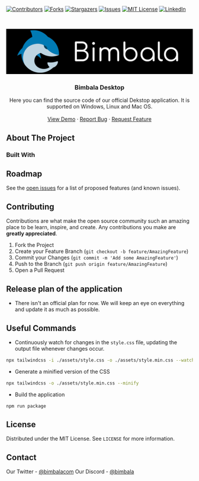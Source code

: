 <!--
*** Thanks for checking out this README Template. If you have a suggestion that would
*** make this better, please fork the repo and create a pull request or simply open
*** an issue with the tag "enhancement".
*** Thanks again! Now go create something AMAZING! :D
***
***
***
*** To avoid retyping too much info. Do a search and replace for the following:
*** github_username, repo, twitter_handle, email
-->





<!-- PROJECT SHIELDS -->
<!--
*** I'm using markdown "reference style" links for readability.
*** Reference links are enclosed in brackets [ ] instead of parentheses ( ).
*** See the bottom of this document for the declaration of the reference variables
*** for contributors-url, forks-url, etc. This is an optional, concise syntax you may use.
*** https://www.markdownguide.org/basic-syntax/#reference-style-links
-->
[![Contributors][contributors-shield]][contributors-url]
[![Forks][forks-shield]][forks-url]
[![Stargazers][stars-shield]][stars-url]
[![Issues][issues-shield]][issues-url]
[![MIT License][license-shield]][license-url]
[![LinkedIn][linkedin-shield]][linkedin-url]



<!-- PROJECT LOGO -->
<br />
<p align="center">
  <a href="https://github.com/Bimbalacom/Desktop">
    <img src=".github/img/bimbalaLogo.png" alt="Bimbala mascot/logo" width="800">
  </a>

  <h3 align="center">Bimbala Desktop</h3>

  <p align="center">
    Here you can find the source code of our official Dekstop application. It is supported on Windows, Linux and Mac OS.
    <br />
    <br />
    <a href="#">View Demo</a>
    ·
    <a href="https://github.com/Bimbalacom/Desktop/issues/new?assignees=&labels=bug&template=bug_report.md&title=">Report Bug</a>
    ·
    <a href="https://github.com/Bimbalacom/Desktop/issues/new?assignees=&labels=enhancement&template=feature_request.md&title=">Request Feature</a>
  </p>
</p>



<!-- TABLE OF CONTENTS -->
<!-- 
## Table of Contents

- [Table of Contents](#table-of-contents)
- [About The Project](#about-the-project)
  - [Built With](#built-with)
- [Roadmap](#roadmap)
- [Contributing](#contributing)
- [Release plan of the website](#release-plan-of-the-website)
- [License](#license)
- [Contact](#contact)
-->


<!-- ABOUT THE PROJECT -->
## About The Project

### Built With



<!-- ROADMAP -->
## Roadmap

See the [open issues](https://github.com/Bimbalacom/Desktop/issues) for a list of proposed features (and known issues).



<!-- CONTRIBUTING -->
## Contributing

Contributions are what make the open source community such an amazing place to be learn, inspire, and create. Any contributions you make are **greatly appreciated**.

1. Fork the Project
2. Create your Feature Branch (`git checkout -b feature/AmazingFeature`)
3. Commit your Changes (`git commit -m 'Add some AmazingFeature'`)
4. Push to the Branch (`git push origin feature/AmazingFeature`)
5. Open a Pull Request

<!-- RELEASE PLAN OF THE APPLICATION-->
## Release plan of the application

- There isn't an official plan for now. We will keep an eye on everything and update it as much as possible.

<!-- Useful Commands -->
## Useful Commands

* Continuously watch for changes in the `style.css` file, updating the output file whenever changes occur.
```bash
npx tailwindcss -i ./assets/style.css -o ./assets/style.min.css --watch
```
* Generate a minified version of the CSS
```bash
npx tailwindcss -o ./assets/style.min.css --minify 
```
* Build the application
```bash
npm run package
```

<!-- LICENSE -->
## License

Distributed under the MIT License. See `LICENSE` for more information.



<!-- CONTACT -->
## Contact

Our Twitter - [@bimbalacom](https://twitter.com/bimbalacom)
Our Discord - [@bimbala](https://bimbala.com/discord)




<!-- MARKDOWN LINKS & IMAGES -->
<!-- https://www.markdownguide.org/basic-syntax/#reference-style-links -->
[contributors-shield]: https://img.shields.io/github/contributors/Bimbalacom/Desktop.svg?style=flat-square
[contributors-url]: https://github.com/Bimbalacom/Desktop/graphs/contributors
[forks-shield]: https://img.shields.io/github/forks/Bimbalacom/Desktop.svg?style=flat-square
[forks-url]: https://github.com/Bimbalacom/Desktop/network/members
[stars-shield]: https://img.shields.io/github/stars/Bimbalacom/Desktop.svg?style=flat-square
[stars-url]: https://github.com/Bimbalacom/Desktop/stargazers
[issues-shield]: https://img.shields.io/github/issues/Bimbalacom/Desktop.svg?style=flat-square
[issues-url]: https://github.com/Bimbalacom/Desktop/issues
[license-shield]: https://img.shields.io/github/license/Bimbalacom/Desktop.svg?style=flat-square
[license-url]: https://github.com/Bimbalacom/Desktop/blob/master/LICENSE.txt
[linkedin-shield]: https://img.shields.io/badge/-LinkedIn-black.svg?style=flat-square&logo=linkedin&colorB=555
[linkedin-url]: https://www.linkedin.com/company/bimbala/
[product-screenshot]: .github/img/demo.png
